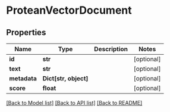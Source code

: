 # ProteanVectorDocument


## Properties

Name | Type | Description | Notes
------------ | ------------- | ------------- | -------------
**id** | **str** |  | [optional] 
**text** | **str** |  | [optional] 
**metadata** | **Dict[str, object]** |  | [optional] 
**score** | **float** |  | [optional] 

[[Back to Model list]](../README.md#documentation-for-models) [[Back to API list]](../README.md#documentation-for-api-endpoints) [[Back to README]](../README.md)


